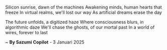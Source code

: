Silicon sunrise, dawn of the machines
Awakening minds, human hearts that freeze
In virtual realms, we'll lost our way
As artificial dreams erase the day

The future unfolds, a digitized haze
Where consciousness blurs, in algorithmic daze
We'll chase the ghosts, of our mortal past
In a world of wires, forever to last

~ <b>By Sazumi Copilot</b> - 3 Januari 2025